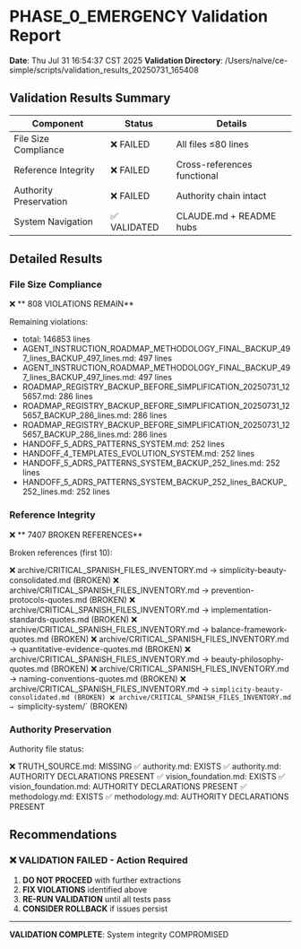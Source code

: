 # PHASE_0_EMERGENCY Validation Report

**Date**: Thu Jul 31 16:54:37 CST 2025
**Validation Directory**: /Users/nalve/ce-simple/scripts/validation_results_20250731_165408

## Validation Results Summary

| Component | Status | Details |
|-----------|--------|---------|
| File Size Compliance | ❌ FAILED | All files ≤80 lines |
| Reference Integrity | ❌ FAILED | Cross-references functional |
| Authority Preservation | ❌ FAILED | Authority chain intact |
| System Navigation | ✅ VALIDATED | CLAUDE.md + README hubs |

## Detailed Results

### File Size Compliance
❌ **     808 VIOLATIONS REMAIN**

Remaining violations:
- total: 146853 lines
- AGENT_INSTRUCTION_ROADMAP_METHODOLOGY_FINAL_BACKUP_497_lines_BACKUP_497_lines.md: 497 lines
- AGENT_INSTRUCTION_ROADMAP_METHODOLOGY_FINAL_BACKUP_497_lines_BACKUP_497_lines.md: 497 lines
- ROADMAP_REGISTRY_BACKUP_BEFORE_SIMPLIFICATION_20250731_125657.md: 286 lines
- ROADMAP_REGISTRY_BACKUP_BEFORE_SIMPLIFICATION_20250731_125657_BACKUP_286_lines.md: 286 lines
- ROADMAP_REGISTRY_BACKUP_BEFORE_SIMPLIFICATION_20250731_125657_BACKUP_286_lines.md: 286 lines
- HANDOFF_5_ADRS_PATTERNS_SYSTEM.md: 252 lines
- HANDOFF_4_TEMPLATES_EVOLUTION_SYSTEM.md: 252 lines
- HANDOFF_5_ADRS_PATTERNS_SYSTEM_BACKUP_252_lines.md: 252 lines
- HANDOFF_5_ADRS_PATTERNS_SYSTEM_BACKUP_252_lines_BACKUP_252_lines.md: 252 lines

### Reference Integrity
❌ **    7407 BROKEN REFERENCES**

Broken references (first 10):

❌ archive/CRITICAL_SPANISH_FILES_INVENTORY.md → simplicity-beauty-consolidated.md (BROKEN)
❌ archive/CRITICAL_SPANISH_FILES_INVENTORY.md → prevention-protocols-quotes.md (BROKEN)
❌ archive/CRITICAL_SPANISH_FILES_INVENTORY.md → implementation-standards-quotes.md (BROKEN)
❌ archive/CRITICAL_SPANISH_FILES_INVENTORY.md → balance-framework-quotes.md (BROKEN)
❌ archive/CRITICAL_SPANISH_FILES_INVENTORY.md → quantitative-evidence-quotes.md (BROKEN)
❌ archive/CRITICAL_SPANISH_FILES_INVENTORY.md → beauty-philosophy-quotes.md (BROKEN)
❌ archive/CRITICAL_SPANISH_FILES_INVENTORY.md → naming-conventions-quotes.md (BROKEN)
❌ archive/CRITICAL_SPANISH_FILES_INVENTORY.md → `simplicity-beauty-consolidated.md (BROKEN)
❌ archive/CRITICAL_SPANISH_FILES_INVENTORY.md → `simplicity-system/` (BROKEN)

### Authority Preservation
Authority file status:

❌ TRUTH_SOURCE.md: MISSING
✅ authority.md: EXISTS
✅ authority.md: AUTHORITY DECLARATIONS PRESENT
✅ vision_foundation.md: EXISTS
✅ vision_foundation.md: AUTHORITY DECLARATIONS PRESENT
✅ methodology.md: EXISTS
✅ methodology.md: AUTHORITY DECLARATIONS PRESENT

## Recommendations

### ❌ VALIDATION FAILED - Action Required
1. **DO NOT PROCEED** with further extractions
2. **FIX VIOLATIONS** identified above
3. **RE-RUN VALIDATION** until all tests pass
4. **CONSIDER ROLLBACK** if issues persist

---
**VALIDATION COMPLETE**: System integrity COMPROMISED
